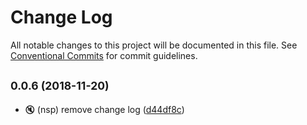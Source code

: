 # Change Log

All notable changes to this project will be documented in this file.
See [Conventional Commits](https://conventionalcommits.org) for commit guidelines.

## <small>0.0.6 (2018-11-20)</small>

* :mute: (nsp) remove change log ([d44df8c](https://github.com/BarryYan/nsp/commit/d44df8c))
